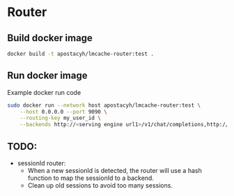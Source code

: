 # Router

## Build docker image

```bash
docker build -t apostacyh/lmcache-router:test .
```

## Run docker image

Example docker run code

```bash
sudo docker run --network host apostacyh/lmcache-router:test \
    --host 0.0.0.0 --port 9090 \
    --routing-key my_user_id \
    --backends http://<serving engine url1>/v1/chat/completions,http://<serving engine url2>/v1/chat/completions
```

## TODO:
- sessionId router:
  - When a new sessionId is detected, the router will use a hash function to map the sessionId to a backend.
  - Clean up old sessions to avoid too many sessions.

